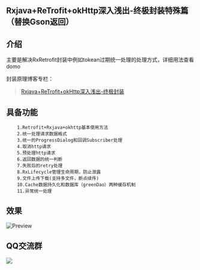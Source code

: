 ## Rxjava+ReTrofit+okHttp深入浅出-终极封装特殊篇（替换Gson返回）

## 介绍

主要是解决RxRetrofit封装中例如tokean过期统一处理的处理方式，详细用法查看domo

封装原理博客专栏：

>[Rxjava+ReTrofit+okHttp深入浅出-终极封装](http://blog.csdn.net/column/details/13297.html)

## 具备功能

        1.Retrofit+Rxjava+okhttp基本使用方法
        2.统一处理请求数据格式
        3.统一的ProgressDialog和回调Subscriber处理
        4.取消http请求
        5.预处理http请求
        6.返回数据的统一判断
        7.失败后的retry处理
        8.RxLifecycle管理生命周期，防止泄露
        9.文件上传下载(支持多文件，断点续传)
        10.Cache数据持久化和数据库（greenDao）两种缓存机制
        11.异常统一处理

## 效果
![Preview](https://github.com/wzgiceman/RxjavaRetrofitDemo-string-master/blob/master/gif/rxretrofit.gif)



##                                     QQ交流群

![](https://github.com/wzgiceman/Rxbus/blob/master/gif/qq.png)


